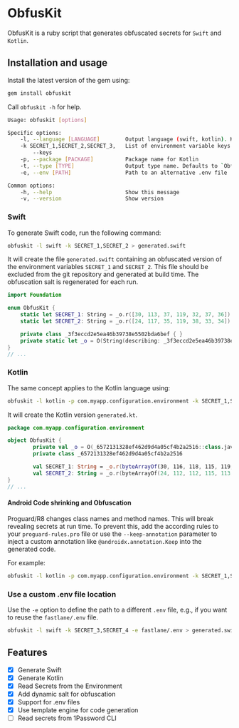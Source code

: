 # ObfusKit
ObfusKit is a ruby script that generates obfuscated secrets for `Swift` and `Kotlin`.

## Installation and usage

Install the latest version of the gem using:

```sh
gem install obfuskit
```

Call `obfuskit -h` for help.

```sh
Usage: obfuskit [options]

Specific options:
    -l, --language [LANGUAGE]        Output language (swift, kotlin). Kotlin requires a package parameter.
    -k SECRET_1,SECRET_2,SECRET_3,   List of environment variable keys
        --keys
    -p, --package [PACKAGE]          Package name for Kotlin
    -t, --type [TYPE]                Output type name. Defaults to `ObfusKit`
    -e, --env [PATH]                 Path to an alternative .env file

Common options:
    -h, --help                       Show this message
    -v, --version                    Show version
```

### Swift

To generate Swift code, run the following command:

```sh
obfuskit -l swift -k SECRET_1,SECRET_2 > generated.swift
```

It will create the file `generated.swift` containing an obfuscated version of the environment variables `SECRET_1` and `SECRET_2`. 
This file should be excluded from the git repository and generated at build time. 
The obfuscation salt is regenerated for each run.

```swift
import Foundation

enum ObfusKit {
	static let SECRET_1: String = _o.r([30, 113, 37, 119, 32, 37, 36])
	static let SECRET_2: String = _o.r([24, 117, 35, 119, 38, 33, 34])

	private class _3f3eccd2e5ea46b39738e5502bda6bef { }
	private static let _o = O(String(describing: _3f3eccd2e5ea46b39738e5502bda6bef.self))
}
// ...
```

### Kotlin 

The same concept applies to the Kotlin language using:

```sh
obfuskit -l kotlin -p com.myapp.configuration.environment -k SECRET_1,SECRET_2 > generated.kt
```
It will create the Kotlin version `generated.kt`.

```kotlin
package com.myapp.configuration.environment

object ObfusKit {
        private val _o = O(_6572131328ef462d9d4a05cf4b2a2516::class.java.simpleName)
        private class _6572131328ef462d9d4a05cf4b2a2516

        val SECRET_1: String = _o.r(byteArrayOf(30, 116, 118, 115, 119, 119, 116))
        val SECRET_2: String = _o.r(byteArrayOf(24, 112, 112, 115, 113, 115, 114))
}
// ...
```

#### Android Code shrinking and Obfuscation
Proguard/R8 changes class names and method names. This will break revealing secrets at run time.
To prevent this, add the according rules to your `proguard-rules.pro` file or use the `--keep-annotation` parameter to inject a custom annotation like `@androidx.annotation.Keep` into the generated code.

For example:

```sh
obfuskit -l kotlin -p com.myapp.configuration.environment -k SECRET_1,SECRET_2 --keep-annotation @androidx.annotation.Keep > generated.kt
```

### Use a custom .env file location

Use the `-e` option to define the path to a different `.env` file, e.g., if you want to reuse the `fastlane/.env` file.

```sh
obfuskit -l swift -k SECRET_3,SECRET_4 -e fastlane/.env > generated.swift
```

## Features
- [x] Generate Swift
- [x] Generate Kotlin
- [x] Read Secrets from the Environment 
- [x] Add dynamic salt for obfuscation
- [x] Support for .env files
- [x] Use template engine for code generation
- [ ] Read secrets from 1Password CLI